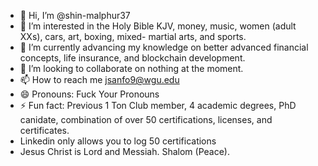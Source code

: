 - 👋 Hi, I’m @shin-malphur37
- 👀 I’m interested in the Holy Bible KJV, money, music, women (adult XXs), cars, art, boxing, mixed- martial arts, and sports.
- 🌱 I’m currently advancing my knowledge on better advanced financial concepts, life insurance, and blockchain development.
- 💞️ I’m looking to collaborate on nothing at the moment.
- 📫 How to reach me jsanfo9@wgu.edu
- 😄 Pronouns: Fuck Your Pronouns
- ⚡ Fun fact: Previous 1 Ton Club member, 4 academic degrees, PhD canidate, combination of over 50 certifications, licenses, and certificates.
- Linkedin only allows you to log 50 certifications
- Jesus Christ is Lord and Messiah. Shalom (Peace).

<!---
shin-malphur37/shin-malphur37 is a ✨ special ✨ repository because its `README.md` (this file) appears on your GitHub profile.
You can click the Preview link to take a look at your changes.
--->
